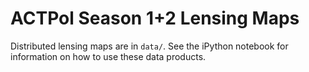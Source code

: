 # ACTPol Season 1+2 Lensing Maps

Distributed lensing maps are in `data/`. See the iPython notebook for information on how to use these data products.

